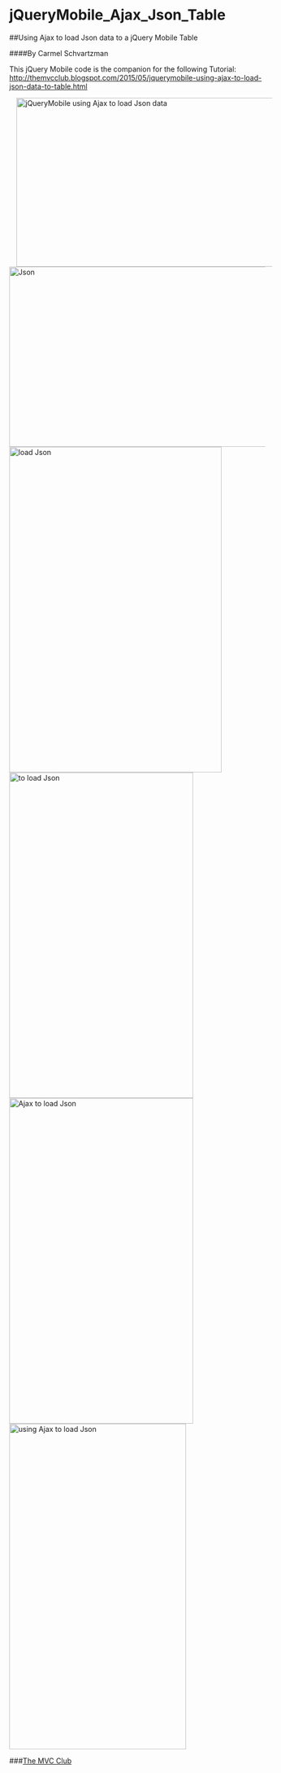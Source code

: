 # jQueryMobile_Ajax_Json_Table
##Using Ajax to load Json data to a jQuery Mobile Table

####By Carmel Schvartzman

This jQuery Mobile code is the companion for the following Tutorial:
 http://themvcclub.blogspot.com/2015/05/jquerymobile-using-ajax-to-load-json-data-to-table.html

<a href="http://themvcclub.blogspot.com/2015/05/jquerymobile-using-ajax-to-load-json-data-to-table.html" imageanchor="1" target="_self" style="margin-left: 1em; margin-right: 1em;">

 <img alt="jQueryMobile using  Ajax  to load Json data       " border="0" height="332" src="http://1.bp.blogspot.com/-HsOx3ZRKxU8/VVnNeWH7ocI/AAAAAAAAKy4/DhuD4Wva9B0/s540/1.png" width="540" />
 
 <img alt="Json        " border="0" height="354" src="http://1.bp.blogspot.com/-ZeDZ40pzCYg/VVnNgdX3e-I/AAAAAAAAKzM/wELLrk6YbVw/s540/2.png" width="540" />
 
 <img alt="load Json        " border="0" height="640" src="http://3.bp.blogspot.com/-9OtuaKdCLFA/VVnNhROdJ3I/AAAAAAAAKzY/g5ryXMABSzc/s640/3.png" width="418" />
 
 
 
 <img alt="to load Json        " border="0" height="640" src="http://4.bp.blogspot.com/-N47xdv8lcdg/VVnNh5bcZ7I/AAAAAAAAKzg/8jNQVtVjoQY/s640/4.png" width="362" />
 
 
 
 <img alt="  Ajax  to load Json        " border="0" height="640" src="http://4.bp.blogspot.com/-6gPQ-O_jgBU/VVnNiHfu52I/AAAAAAAAKzk/TaqtsPuJRs0/s640/5.png" width="362" />
 
 <img alt="using  Ajax  to load Json        " border="0" height="640" src="http://3.bp.blogspot.com/-JpEjiu2UovI/VVnNibO-fvI/AAAAAAAAKzo/S1047nF1aVk/s640/6.png" width="348" />
 
 

</a>

###<a href="http://themvcclub.blogspot.com/"   target="_new"  >The MVC Club</a>

